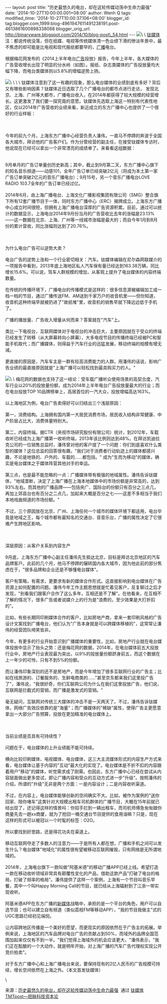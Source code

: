 --- layout: post title: "历史最悠久的电台，却在这轮传媒动荡中生命力最强"
date: '2014-10-27T10:00:00.001+08:00' author: Wenh Q tags:
modified\_time: '2014-10-27T10:00:37.106+08:00' blogger\_id:
tag:blogger.com,1999:blog-4961947611491238191.post-4613861600898338088
blogger\_orig\_url:
http://binaryware.blogspot.com/2014/10/blog-post\_54.html ---
![](https://images-blogger-opensocial.googleusercontent.com/gadgets/proxy?url=http%3A%2F%2Fwww.tmtpost.com%2Fwp-content%2Fuploads%2F2014%2F10%2F14143347055.jpg&container=blogger&gadget=a&rewriteMime=image%2F*)\
\
[钛媒体](http://www.tmtpost.com/)注：都说传统没落，但在纸媒、电视等传统媒体清一色业绩下滑的惨淡年景中，最不焦虑的却可能是比电视和现代报纸都要早的，[广播](http://www.tmtpost.com/tag/%E5%B9%BF%E6%92%AD)电台。\
\
根据梅花网发布的《2014上半年电台[广告](http://www.tmtpost.com/tag/%E5%B9%BF%E5%91%8A)投放》报告，今年上半年，各大媒体的广告营收增长出现了明显的分水岭（如图）。报纸、杂志类媒体的广告投放量均大幅下降，而电台类媒体则以5.8%的增幅逆势上扬。\
\
![](https://images-blogger-opensocial.googleusercontent.com/gadgets/proxy?url=http%3A%2F%2Fwww.tmtpost.com%2Fwp-content%2Fuploads%2F2014%2F10%2F141424121122.png&container=blogger&gadget=a&rewriteMime=image%2F*)\
\
\
\
钛媒体注意到了这一有趣的现象，那么电台媒体的业绩到底有多好？背后又有哪些影响因素？钛媒体近日选取了几个广播电台的都市点进行走访，
发现北京、上海、广州等大都市，广播电台收入，在2014年都获得了较大规模的经营增长。这更激发了我们要一探究竟的意愿。钛媒体先选取上海这一特别有代表性地区，仅以2014年广告营收的业绩来看，新近成立的东方广播中心也提供了一个很好的行业样板：\
\
\
\
今年的前九个月，上海东方广播中心经营负责人潘伟，一直马不停蹄的奔波于全国各大城市，拜访他的广告客户们。作为分管经营的副主任，在接受钛媒体专访时，他说现在已经可以拿出一个非常漂亮的成绩单了。来看看这组数据：\
\
\
9月单月的广告订单量创历史新高；其中，截止到9月第二天，东方广播中心旗下的知名音乐频道——动感101，全年广告订单已经突破2亿元（将成为本土第一家广告订单突破2亿元的音乐广播电台）；9月15号，另一个音乐广播电台LOVE
RADIO 103.7全年的广告订单已经过亿。\
\
2014年6月，由上海广播电台、上海文化广播影视集团有限公司（SMG）整合旗下所有12套广播节目于一体，同时东方广播中心（ERC）揭牌成立。上海东方广播中心成立时间很短，但拥有上海广播电台深厚的广告资源积累。目前，通过可以统计的数据显示，上海电台2014年9月份当月的广告营收比去年的涨幅是23.13%——这一数据在北京、上海、广州等一线城市涨幅是最大的；而自今年1月到8月份的累计营收，同比涨幅则达到了20.76%。\
\
\
\
为什么电台广告可以逆势大卖？\
\
电台广告的逆势上涨和一个行业密切相关：汽车。钛媒体编辑在尼尔森网联媒介的一项报告中看到，2013年底上海地区私人汽车保有量已经达到163.38万辆，同比增长15.6%。可以说，驾车人群规模的增加，从客观上提升了电台媒体的内容终端数量。\
\
在传统的传播环境下，广播电台的传播模式是这样的：很多信息源被编辑加工成一档一档的节目，通过广播传送FM、AM送到千家万户的收音机里——但你知道，收音机这种终端早就被扔进了"故纸堆"里，收音机的销售早就下降远远低于手机了。\
\
广播的播放量、广告收入增量从何而来？答案就在"汽车"上。\
\
类比一下电视台，互联网媒体对于电视台的冲击巨大，主要原因就在于受众的终端已经发生了转移（从大屏幕转向小屏幕），大多电视节目的传播终端已经被PC和智能手机取代；而广播媒体，则得益于汽车行业的迅猛发展，移动终端的规模有增无减。\
\
更直接的原因是，汽车车主是一群有较高消费能力的人群。用潘伟的话说，影响广告业绩的最直接原因就是"上海广播可以轻松找到最具购买力的人。"\
\
![](https://images-blogger-opensocial.googleusercontent.com/gadgets/proxy?url=http%3A%2F%2Fwww.tmtpost.com%2Fwp-content%2Fuploads%2F2014%2F10%2F141424344051.png&container=blogger&gadget=a&rewriteMime=image%2F*)\
\
梅花网的数据也支持了这一结论：受车载广播听众使用场景的高契合度，汽车行业以20%的投放量份额，成为2014年上半年电台广告投放量最大的行业；而在电台投放TOP
10品牌榜单上，高居首位的一汽大众，投放增幅高达163%。\
\
以上海地区为例，电台广告卖得好可以归结出三个浅层原因：\
\
第一，消费结构。上海拥有国内第一大居民消费市场，居民收入结构非常健康、中产阶层占比大，消费体量特别大。\
\
第二，内容终端。据CTR（央视市场研究股份有限公司）统计，到2012年，车载收听已经成为上海广播第一收听终端，2013年该比例则达到48%。在拜访凯迪拉克公司的一位销售总监时，潘伟曾对他的客户提了一个问题：你们到底喜欢什么类型的媒体？这位总监的回答很有趣，"我们对于消费者行动轨迹上的媒体都感兴趣，不论是地铁的、户外的、车载的……都包括。"
成为"生而为移动"的媒体，确实是电台媒体之于媒体阵营其他对手的幸运。\
\
第三点，也是最不能忽略的一点：广播媒体带有极强的地域属性。潘伟告诉钛媒体，"地域垄断，决定了上海广播在上海本地媒体中的市场份额是非常高的，达到93%左右。而其他的广播品牌——包括央广、国际台的份额只有百分之三点几，再加上郊县台也有百分之二点几，加起来大概是百分之七——这差不多相当于我们本地戏曲频道的市场份额。"\
\
不过，三个原因放在北京、广州、上海任何一个城市的媒体环境下都适用，电台毕竟是地域之王，每个城市都有最知名的交通台、音音乐台，广播的属性决定了它很难产生跨地区影响。\
\
\
\
深层原因：从客户关系到内容生产\
\
9月底，上海东方广播中心副主任潘伟先生抵达北京，目标是拜访北京地区的汽车品牌客户。此前的几个月，他马不停蹄的辗转国内各大城市，因为他此前的部分焦虑在于，"很多品牌和企业还是不够懂电台媒体"。\
\
客户有策略，有需求，更要求有新的媒体合作形式。这直接影响到电台媒体在广告资源上如何配置的问题。潘伟今年工作主题思想就是忙着见客户，反复聊过之后才发现，"别看我们跟客户合作了这么多年，互相还是不了解"。在他看来，在互相不了解的情况下，很多广告或者说媒介上的行为是"浪费的，至少效果是大打折扣的"。\
\
比如，有些长期同印刷媒体合作的客户，比如房地产商，拿来一套印刷风格的广告设计文案找到广播电台，他们认为"广告本身就是可以跨媒体移植的"，这常常让潘伟的经营团队啼笑皆非。\
\
今年，有更多的行业开始意识到广播媒体的重要性，比如，房地产行业就在电台媒体投放中显示了抬头之势：还是梅花网的数据，2014年，在电台媒体前五大投放行业中，房地产行业表现最为突出，以9%的投放量份额跻身前五，而这个数据在上一年少的可怜，只有不到5%的份额。\
\
而让潘伟印象深刻的还不是房地产，而是今年增加了很多互联网行业的广告主；比如在线旅游的、订餐服务的、生鲜电商类的……"甚至京东都来我们这里投广告了"，潘伟说，"我很好奇，你们互联网公司为什么在我们这里投放广告，他们说，互联网是拦截式的营销，而广播是激发式的营销。"\
\
毫无疑问，互联网对传统三大媒体的冲击不是一天两天了。不过，潘伟告诉钛媒体，网络广告效应依靠的是"海量"；而广播媒体的"稀缺"属性，使得广告主更愿意拿出一大部分广告预算，投放在更加精准的电台媒体上。\
\
\
\
当前业绩是否具有可持续性？\
\
问题在于，电台媒体的上升业绩能不能可持续。\
\
横向比较印刷媒体、电视媒体、电台媒体，这三大主流媒体形式的内容生产方式来看，电台媒体让基于内容的"互动"最大化的实现了。电台媒体是不折不扣的内容跟着用户"移动"的媒体，听觉需求成了刚需。也因此，东方广播中心已经在尝试从内容层面做出更多尝试，即让广播内容和受众的互动方式进一步"升级"。按照潘伟的介绍，所谓的"升级"无非是两个方面：一是内容设计；二是内容收听渠道。\
\
不过，在内容上，电台媒体能够创新的空间确实不大。比如，被作为案例的"送你回家、陪你堵车"这类针对大规模出租车司机群体的广播节目，大概在15年前就已经出现了，还记得这样的情景吗：你招手拦到一辆出租车，而司机师傅急匆匆跟你商量先去一趟xx商厦，就为了抢回一桶交通台节目提供的食用油嘛？只是，现在这样的形式可以被冠以一个时髦的标签：O2O。\
\
所以要找到好思路，还是得花功夫在渠道上。\
\
移动互联网夺走了多数人的注意力——于是所有人都在想，广播和手机之间可以发生什么？电台媒体"地域化"的属性很有望被移动互联网摧毁，只有网络是无所谓地域的。\
\
2014年，上海电台旗下一款叫做"阿基米德"的移动广播APP已经上线。希望打造一款在移动收听领域非常具有颠覆性变化的产品，借助这款产品"打破了电台的格局，打破了频率的格局"。潘伟提供了这样一个案例，上海有一个节目叫音乐早餐，其中一个叫Happy
Morning Call的节目，就已经从上海辐射到了江浙一带实现收听。\
\
阿基米德APP在东方广播的[新媒体](http://www.tmtpost.com/)战略中，承担的是一个平台的角色，用户可以自选节目；也可以建立自有频道（类似荔枝FM等移动APP），"我的节目我做主"式的UGC思路已经初见端倪。\
\
让内容跨地区传播是一个美好的愿望，而更现实的原因依然在于广告主的拓展。举例来说，上海地区的汽车品牌对电台广告的贡献占到50%，而域外的品牌全国范围加起来仅仅有不到一半。"我们觉得上海域外的机会应该更大，"潘伟表示，"我们正在酝酿的一个大动作，就是明年开始，对上海广播的汽车广告代理权实现公开竞价拍卖"。\
\
对于东方广播中心和上海广播电台来说，要保持现有的2亿人民币的广告规模可持续，增长空间依然在上海之外。（本文首发钛媒体）
<div>

\

</div>

<div>

来源：[历史最悠久的电台，却在这轮传媒动荡中生命力最强](http://www.tmtpost.com/163121.html)  通过 [钛媒体TMTpost—把脉科技资本论](http://www.tmtpost.com/)

</div>
